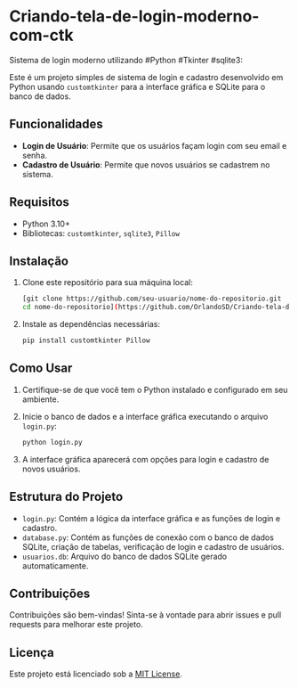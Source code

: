 # Criando-tela-de-login-moderno-com-ctk
Sistema de login moderno utilizando #Python #Tkinter #sqlite3:

Este é um projeto simples de sistema de login e cadastro desenvolvido em Python usando `customtkinter` para a interface gráfica e SQLite para o banco de dados.

## Funcionalidades

- **Login de Usuário**: Permite que os usuários façam login com seu email e senha.
- **Cadastro de Usuário**: Permite que novos usuários se cadastrem no sistema.

## Requisitos

- Python 3.10+
- Bibliotecas: `customtkinter`, `sqlite3`, `Pillow`

## Instalação

1. Clone este repositório para sua máquina local:

    ```bash
    [git clone https://github.com/seu-usuario/nome-do-repositorio.git
    cd nome-do-repositorio](https://github.com/OrlandoSD/Criando-tela-de-login-moderno-com-ctk.git)
    ```

2. Instale as dependências necessárias:

    ```bash
    pip install customtkinter Pillow
    ```

## Como Usar

1. Certifique-se de que você tem o Python instalado e configurado em seu ambiente.

2. Inicie o banco de dados e a interface gráfica executando o arquivo `login.py`:

    ```bash
    python login.py
    ```

3. A interface gráfica aparecerá com opções para login e cadastro de novos usuários.

## Estrutura do Projeto

- `login.py`: Contém a lógica da interface gráfica e as funções de login e cadastro.
- `database.py`: Contém as funções de conexão com o banco de dados SQLite, criação de tabelas, verificação de login e cadastro de usuários.
- `usuarios.db`: Arquivo do banco de dados SQLite gerado automaticamente.

## Contribuições

Contribuições são bem-vindas! Sinta-se à vontade para abrir issues e pull requests para melhorar este projeto.

## Licença

Este projeto está licenciado sob a [MIT License](LICENSE).

